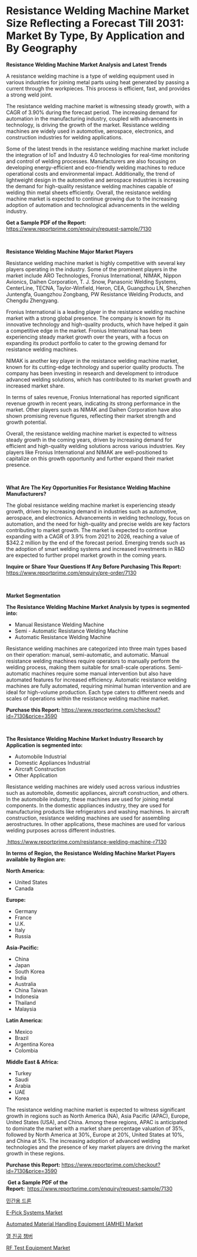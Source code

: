 <p><h1>Resistance Welding Machine Market Size Reflecting a Forecast Till 2031: Market By Type, By Application and By Geography</h1></p><p><strong>Resistance Welding Machine Market Analysis and Latest Trends</strong></p>
<p><p>A resistance welding machine is a type of welding equipment used in various industries for joining metal parts using heat generated by passing a current through the workpieces. This process is efficient, fast, and provides a strong weld joint.</p><p>The resistance welding machine market is witnessing steady growth, with a CAGR of 3.90% during the forecast period. The increasing demand for automation in the manufacturing industry, coupled with advancements in technology, is driving the growth of the market. Resistance welding machines are widely used in automotive, aerospace, electronics, and construction industries for welding applications.</p><p>Some of the latest trends in the resistance welding machine market include the integration of IoT and Industry 4.0 technologies for real-time monitoring and control of welding processes. Manufacturers are also focusing on developing energy-efficient and eco-friendly welding machines to reduce operational costs and environmental impact. Additionally, the trend of lightweight design in the automotive and aerospace industries is increasing the demand for high-quality resistance welding machines capable of welding thin metal sheets efficiently. Overall, the resistance welding machine market is expected to continue growing due to the increasing adoption of automation and technological advancements in the welding industry.</p></p>
<p><strong>Get a Sample PDF of the Report:&nbsp;</strong> <a href="https://www.reportprime.com/enquiry/request-sample/7130">https://www.reportprime.com/enquiry/request-sample/7130</a></p>
<p>&nbsp;</p>
<p><strong>Resistance Welding Machine Major Market Players</strong></p>
<p><p>Resistance welding machine market is highly competitive with several key players operating in the industry. Some of the prominent players in the market include ARO Technologies, Fronius International, NIMAK, Nippon Avionics, Daihen Corporation, T. J. Snow, Panasonic Welding Systems, CenterLine, TECNA, Taylor-Winfield, Heron, CEA, Guangzhou LN, Shenzhen Juntengfa, Guangzhou Zongbang, PW Resistance Welding Products, and Chengdu Zhengyang.</p><p>Fronius International is a leading player in the resistance welding machine market with a strong global presence. The company is known for its innovative technology and high-quality products, which have helped it gain a competitive edge in the market. Fronius International has been experiencing steady market growth over the years, with a focus on expanding its product portfolio to cater to the growing demand for resistance welding machines.</p><p>NIMAK is another key player in the resistance welding machine market, known for its cutting-edge technology and superior quality products. The company has been investing in research and development to introduce advanced welding solutions, which has contributed to its market growth and increased market share.</p><p>In terms of sales revenue, Fronius International has reported significant revenue growth in recent years, indicating its strong performance in the market. Other players such as NIMAK and Daihen Corporation have also shown promising revenue figures, reflecting their market strength and growth potential.</p><p>Overall, the resistance welding machine market is expected to witness steady growth in the coming years, driven by increasing demand for efficient and high-quality welding solutions across various industries. Key players like Fronius International and NIMAK are well-positioned to capitalize on this growth opportunity and further expand their market presence.</p></p>
<p>&nbsp;</p>
<p><strong>What Are The Key Opportunities For Resistance Welding Machine Manufacturers?</strong></p>
<p><p>The global resistance welding machine market is experiencing steady growth, driven by increasing demand in industries such as automotive, aerospace, and electronics. Advancements in welding technology, focus on automation, and the need for high-quality and precise welds are key factors contributing to market growth. The market is expected to continue expanding with a CAGR of 3.9% from 2021 to 2026, reaching a value of $342.2 million by the end of the forecast period. Emerging trends such as the adoption of smart welding systems and increased investments in R&D are expected to further propel market growth in the coming years.</p></p>
<p><strong>Inquire or Share Your Questions If Any Before Purchasing This Report:</strong> <a href="https://www.reportprime.com/enquiry/pre-order/7130">https://www.reportprime.com/enquiry/pre-order/7130</a></p>
<p>&nbsp;</p>
<p><strong>Market Segmentation</strong></p>
<p><strong>The Resistance Welding Machine Market Analysis by types is segmented into:</strong></p>
<p><ul><li>Manual Resistance Welding Machine</li><li>Semi - Automatic Resistance Welding Machine</li><li>Automatic Resistance Welding Machine</li></ul></p>
<p><p>Resistance welding machines are categorized into three main types based on their operation: manual, semi-automatic, and automatic. Manual resistance welding machines require operators to manually perform the welding process, making them suitable for small-scale operations. Semi-automatic machines require some manual intervention but also have automated features for increased efficiency. Automatic resistance welding machines are fully automated, requiring minimal human intervention and are ideal for high-volume production. Each type caters to different needs and scales of operations within the resistance welding machine market.</p></p>
<p><strong>Purchase this Report:&nbsp;</strong><a href="https://www.reportprime.com/checkout?id=7130&price=3590">https://www.reportprime.com/checkout?id=7130&price=3590</a></p>
<p>&nbsp;</p>
<p><strong>The Resistance Welding Machine Market Industry Research by Application is segmented into:</strong></p>
<p><ul><li>Automobile Industrial</li><li>Domestic Appliances Industrial</li><li>Aircraft Construction</li><li>Other Application</li></ul></p>
<p><p>Resistance welding machines are widely used across various industries such as automobile, domestic appliances, aircraft construction, and others. In the automobile industry, these machines are used for joining metal components. In the domestic appliances industry, they are used for manufacturing products like refrigerators and washing machines. In aircraft construction, resistance welding machines are used for assembling aerostructures. In other applications, these machines are used for various welding purposes across different industries.</p></p>
<p><a href="https://www.reportprime.com/resistance-welding-machine-r7130">&nbsp;https://www.reportprime.com/resistance-welding-machine-r7130</a></p>
<p><strong>In terms of Region, the Resistance Welding Machine Market Players available by Region are:</strong></p>
<p>
    <p> <strong> North America: </strong>
        <ul>
            <li>United States</li>
            <li>Canada</li>
        </ul>
        </p> 
    <p> <strong> Europe: </strong>
        <ul>
            <li>Germany</li>
            <li>France</li>
            <li>U.K.</li>
            <li>Italy</li>
            <li>Russia</li>
        </ul>
        </p> 
    <p> <strong> Asia-Pacific: </strong>
        <ul>
            <li>China</li>
            <li>Japan</li>
            <li>South Korea</li>
            <li>India</li>
            <li>Australia</li>
            <li>China Taiwan</li>
            <li>Indonesia</li>
            <li>Thailand</li>
            <li>Malaysia</li>
        </ul>
        </p> 
    <p> <strong> Latin America: </strong>
        <ul>
            <li>Mexico</li>
            <li>Brazil</li>
            <li>Argentina Korea</li>
            <li>Colombia</li>
        </ul>
        </p> 
    <p> <strong> Middle East & Africa: </strong>
        <ul>
            <li>Turkey</li>
            <li>Saudi</li>
            <li>Arabia</li>
            <li>UAE</li>
            <li>Korea</li>
        </ul>
    </p>
    </p>
<p><p>The resistance welding machine market is expected to witness significant growth in regions such as North America (NA), Asia Pacific (APAC), Europe, United States (USA), and China. Among these regions, APAC is anticipated to dominate the market with a market share percentage valuation of 35%, followed by North America at 30%, Europe at 20%, United States at 10%, and China at 5%. The increasing adoption of advanced welding technologies and the presence of key market players are driving the market growth in these regions.</p></p>
<p><strong>Purchase this Report: </strong><a href="https://www.reportprime.com/checkout?id=7130&price=3590">https://www.reportprime.com/checkout?id=7130&price=3590</a></p>
<p>&nbsp;<strong>Get a Sample PDF of the Report:&nbsp;&nbsp;</strong><a href="https://www.reportprime.com/enquiry/request-sample/7130">https://www.reportprime.com/enquiry/request-sample/7130</a></p>
<p><strong></strong></p>
<p><p><a href="https://medium.com/@jodyomenick905/%EB%AF%BC%EA%B0%84-%EB%93%9C%EB%A1%A0-%EC%8B%9C%EC%9E%A5-%EC%A0%84-%EC%84%B8%EA%B3%84-%EB%B0%8F-%EC%A7%80%EC%97%AD-%EB%B6%84%EC%84%9D-%EC%B5%9C%EC%A2%85-%EC%82%AC%EC%9A%A9%EC%9E%90-%EC%A0%9C%ED%92%88-%EB%B0%8F-%EC%A7%80%EC%97%AD%EC%97%90-%EC%B4%88%EC%A0%90%EC%9D%84-%EB%A7%9E%EC%B6%98-%EB%B6%84%EC%84%9D-%EB%B0%8F-%EC%98%88%EC%B8%A1-2024-2031-709490cdd5b6">민간용 드론</a></p><p><a href="https://medium.com/@kaceyrath00/global-e-pick-systems-market-opportunities-and-forecast-for-period-from-2024-to-2031-09a544c97e2b">E-Pick Systems Market</a></p><p><a href="https://medium.com/@philipholland626/automated-material-handling-equipment-amhe-market-share-and-new-trends-analysis-by-its-type-d2c7464f1416">Automated Material Handling Equipment (AMHE) Market</a></p><p><a href="https://github.com/airdroplover110/Market-Research-Report-List-1/blob/main/833471566311.md">열 진공 챔버</a></p><p><a href="https://github.com/lsapaaep8/Market-Research-Report-List-1/blob/main/rf-test-equipment-market.md">RF Test Equipment Market</a></p></p>